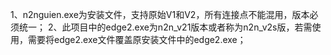 1、n2nguien.exe为安装文件，支持原始V1和V2，所有连接点不能混用，版本必须统一；
2、此项目中的edge2.exe为n2n_v21版本或者称为n2n_v2s版，若需使用，需要将edge2.exe文件覆盖原安装文件中的edge2.exe；